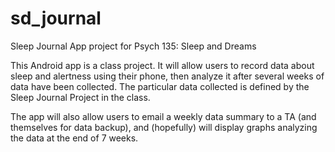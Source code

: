 # sd_journal
Sleep Journal App project for Psych 135: Sleep and Dreams

This Android app is a class project. It will allow users to record data about sleep and alertness 
using their phone, then analyze it after several weeks of data have been collected. The particular
data collected is defined by the Sleep Journal Project in the class.

The app will also allow users to email a weekly data summary to a TA (and themselves for data backup),
and (hopefully) will display graphs analyzing the data at the end of 7 weeks.

